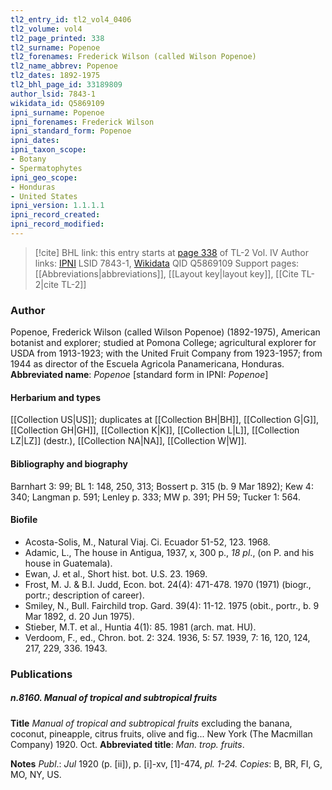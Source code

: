 ```yaml
---
tl2_entry_id: tl2_vol4_0406
tl2_volume: vol4
tl2_page_printed: 338
tl2_surname: Popenoe
tl2_forenames: Frederick Wilson (called Wilson Popenoe)
tl2_name_abbrev: Popenoe
tl2_dates: 1892-1975
tl2_bhl_page_id: 33189809
author_lsid: 7843-1
wikidata_id: Q5869109
ipni_surname: Popenoe
ipni_forenames: Frederick Wilson
ipni_standard_form: Popenoe
ipni_dates: 
ipni_taxon_scope: 
- Botany
- Spermatophytes
ipni_geo_scope: 
- Honduras
- United States
ipni_version: 1.1.1.1
ipni_record_created: 
ipni_record_modified:
---
```


> [!cite] BHL link: this entry starts at [page 338](https://www.biodiversitylibrary.org/page/33189809) of TL-2 Vol. IV
> Author links: [IPNI](https://www.ipni.org/a/7843-1) LSID 7843-1, [Wikidata](https://www.wikidata.org/wiki/Q5869109) QID Q5869109
> Support pages: [[Abbreviations|abbreviations]], [[Layout key|layout key]], [[Cite TL-2|cite TL-2]]

### Author

Popenoe, Frederick Wilson (called Wilson Popenoe) (1892-1975), American botanist and explorer; studied at Pomona College; agricultural explorer for USDA from 1913-1923; with the United Fruit Company from 1923-1957; from 1944 as director of the Escuela Agricola Panamericana, Honduras. 
**Abbreviated name**: *Popenoe* \[standard form in IPNI: *Popenoe*\]

#### Herbarium and types

[[Collection US|US]]; duplicates at [[Collection BH|BH]], [[Collection G|G]], [[Collection GH|GH]], [[Collection K|K]], [[Collection L|L]], [[Collection LZ|LZ]] (destr.), [[Collection NA|NA]], [[Collection W|W]].

#### Bibliography and biography

Barnhart 3: 99; BL 1: 148, 250, 313; Bossert p. 315 (b. 9 Mar 1892); Kew 4: 340; Langman p. 591; Lenley p. 333; MW p. 391; PH 59; Tucker 1: 564.

#### Biofile

- Acosta-Solis, M., Natural Viaj. Ci. Ecuador 51-52, 123. 1968.
- Adamic, L., The house in Antigua, 1937, x, 300 p., *18 pl*., (on P. and his house in Guatemala).
- Ewan, J. et al., Short hist. bot. U.S. 23. 1969.
- Frost, M. J. & B.I. Judd, Econ. bot. 24(4): 471-478. 1970 (1971) (biogr., portr.; description of career).
- Smiley, N., Bull. Fairchild trop. Gard. 39(4): 11-12. 1975 (obit., portr., b. 9 Mar 1892, d. 20 Jun 1975).
- Stieber, M.T. et al., Huntia 4(1): 85. 1981 (arch. mat. HU).
- Verdoom, F., ed., Chron. bot. 2: 324. 1936, 5: 57. 1939, 7: 16, 120, 124, 217, 229, 336. 1943.

### Publications

##### n.8160. Manual of tropical and subtropical fruits

**Title**
*Manual of tropical and subtropical fruits* excluding the banana, coconut, pineapple, citrus fruits, olive and fig... New York (The Macmillan Company) 1920. Oct.
**Abbreviated title**: *Man. trop. fruits*.

**Notes**
*Publ*.: *Jul* 1920 (p. \[ii\]), p. \[i\]-xv, \[1\]-474, *pl. 1-24. Copies*: B, BR, FI, G, MO, NY, US.


